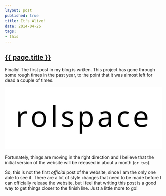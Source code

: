 ```yaml
---
layout: post
published: true
title: It's Alive!
date: 2014-04-26
tags:
- this
---
```

<h2 class="article-title">
  <a href="{{ page.url | prepend: site.baseurl }}">{{ page.title }}</a>
</h2>

Finally! The first post in my blog is written. This project has gone through some rough times in the past year, to the point that it was almost left for dead a couple of times.

<img class="center-block img-fluid lazyload" src="/assets/170213/logo.jpg" alt="Rolspace" />

Fortunately, things are moving in the right direction and I believe that the initial version of the website will be released in about a month (`or two`).

<!--more-->

So, this is not the first <em>official</em> post of the website, since I am the only one able to see it. There are a lot of style changes that need to be made before I can officially release the website, but I feel that writing this post is a good way to get things closer to the finish line. Just a little more to go!